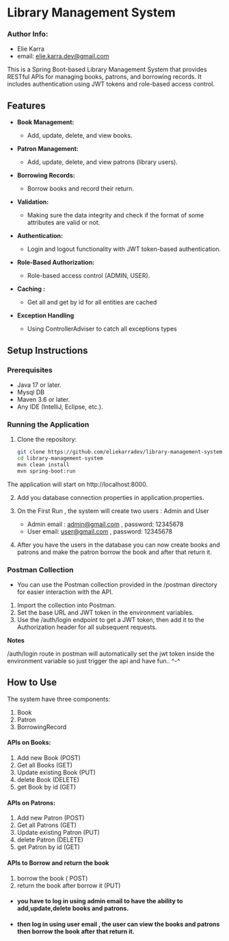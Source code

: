 # Library Management System
### Author Info: 
- Elie Karra
- email: elie.karra.dev@gmail.com

This is a Spring Boot-based Library Management System that provides RESTful APIs for managing books, patrons, and
borrowing records. It includes authentication using JWT tokens and role-based access control.

## Features

- **Book Management:**
    - Add, update, delete, and view books.

- **Patron Management:**
    - Add, update, delete, and view patrons (library users).

- **Borrowing Records:**
    - Borrow books and record their return.
- **Validation:**
    - Making sure the data integrity and check if the format of some attributes are valid or not.

- **Authentication:**
    - Login and logout functionality with JWT token-based authentication.

- **Role-Based Authorization:**
    - Role-based access control (ADMIN, USER).
- **Caching :**
    - Get all and get by id for all entities are cached

- **Exception Handling**
    - Using ControllerAdviser to catch all exceptions types

## Setup Instructions

### Prerequisites

- Java 17 or later.
- Mysql DB
- Maven 3.6 or later.
- Any IDE (IntelliJ, Eclipse, etc.).

### Running the Application

1. Clone the repository:
   ```bash
   git clone https://github.com/eliekarradev/library-management-system.git
   cd library-management-system
   mvn clean install
   mvn spring-boot:run

The application will start on http://localhost:8000.

2. Add you database connection properties in application.properties.

3. On the First Run , the system will create two users :
   Admin and User
    - Admin email : admin@gmail.com , password: 12345678
    - User email: user@gmail.com , password: 12345678
4. After you have the users in the database you can now create books and patrons and make the patron borrow the book and after that return it.
### Postman Collection

- You can use the Postman collection provided in the /postman directory for easier interaction with the API.

1. Import the collection into Postman.
2. Set the base URL and JWT token in the environment variables.
3. Use the /auth/login endpoint to get a JWT token, then add it to the Authorization header for all subsequent requests.

**Notes** 

/auth/login route in postman will automatically set the jwt token inside the environment variable so just trigger the api and have fun.. ^-^


## How to Use
The system have three components:
1. Book
2. Patron
3. BorrowingRecord

####  APIs on Books:
1. Add new Book (POST)
2. Get all Books (GET)
3. Update existing Book (PUT)
4. delete Book (DELETE)
5. get Book by id (GET)

####  APIs on Patrons:
1. Add new Patron (POST)
2. Get all Patrons (GET)
3. Update existing Patron (PUT)
4. delete Patron (DELETE)
5. get Patron by id (GET)

#### APIs to Borrow and return the book
1. borrow the book ( POST)
2. return the book after borrow it (PUT)




- #### you have to log in using admin email to have the ability to add,update,delete books and patrons.
- #### then log in using user email , the user can view the books and patrons then borrow the book after that return it.